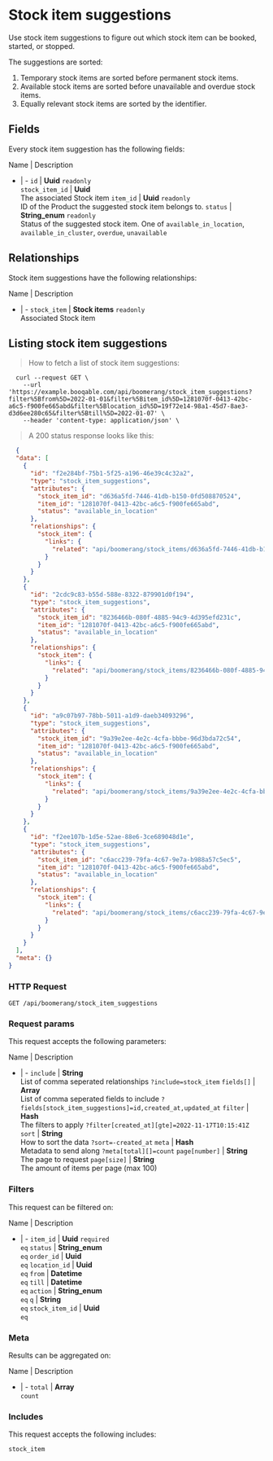 # Stock item suggestions

Use stock item suggestions to figure out which stock item can be booked,
started, or stopped.

The suggestions are sorted:
  1. Temporary stock items are sorted before permanent stock items.
  2. Available stock items are sorted before unavailable and overdue stock items.
  3. Equally relevant stock items are sorted by the identifier.

## Fields
Every stock item suggestion has the following fields:

Name | Description
- | -
`id` | **Uuid** `readonly`<br>
`stock_item_id` | **Uuid** <br>The associated Stock item
`item_id` | **Uuid** `readonly`<br>ID of the Product the suggested stock item belongs to.
`status` | **String_enum** `readonly`<br>Status of the suggested stock item. One of `available_in_location`, `available_in_cluster`, `overdue`, `unavailable` 


## Relationships
Stock item suggestions have the following relationships:

Name | Description
- | -
`stock_item` | **Stock items** `readonly`<br>Associated Stock item


## Listing stock item suggestions



> How to fetch a list of stock item suggestions:

```shell
  curl --request GET \
    --url 'https://example.booqable.com/api/boomerang/stock_item_suggestions?filter%5Bfrom%5D=2022-01-01&filter%5Bitem_id%5D=1281070f-0413-42bc-a6c5-f900fe665abd&filter%5Blocation_id%5D=19f72e14-98a1-45d7-8ae3-d3d6ee280c65&filter%5Btill%5D=2022-01-07' \
    --header 'content-type: application/json' \
```

> A 200 status response looks like this:

```json
  {
  "data": [
    {
      "id": "f2e284bf-75b1-5f25-a196-46e39c4c32a2",
      "type": "stock_item_suggestions",
      "attributes": {
        "stock_item_id": "d636a5fd-7446-41db-b150-0fd508870524",
        "item_id": "1281070f-0413-42bc-a6c5-f900fe665abd",
        "status": "available_in_location"
      },
      "relationships": {
        "stock_item": {
          "links": {
            "related": "api/boomerang/stock_items/d636a5fd-7446-41db-b150-0fd508870524"
          }
        }
      }
    },
    {
      "id": "2cdc9c83-b55d-588e-8322-879901d0f194",
      "type": "stock_item_suggestions",
      "attributes": {
        "stock_item_id": "8236466b-080f-4885-94c9-4d395efd231c",
        "item_id": "1281070f-0413-42bc-a6c5-f900fe665abd",
        "status": "available_in_location"
      },
      "relationships": {
        "stock_item": {
          "links": {
            "related": "api/boomerang/stock_items/8236466b-080f-4885-94c9-4d395efd231c"
          }
        }
      }
    },
    {
      "id": "a9c07b97-78bb-5011-a1d9-daeb34093296",
      "type": "stock_item_suggestions",
      "attributes": {
        "stock_item_id": "9a39e2ee-4e2c-4cfa-bbbe-96d3bda72c54",
        "item_id": "1281070f-0413-42bc-a6c5-f900fe665abd",
        "status": "available_in_location"
      },
      "relationships": {
        "stock_item": {
          "links": {
            "related": "api/boomerang/stock_items/9a39e2ee-4e2c-4cfa-bbbe-96d3bda72c54"
          }
        }
      }
    },
    {
      "id": "f2ee107b-1d5e-52ae-88e6-3ce689048d1e",
      "type": "stock_item_suggestions",
      "attributes": {
        "stock_item_id": "c6acc239-79fa-4c67-9e7a-b988a57c5ec5",
        "item_id": "1281070f-0413-42bc-a6c5-f900fe665abd",
        "status": "available_in_location"
      },
      "relationships": {
        "stock_item": {
          "links": {
            "related": "api/boomerang/stock_items/c6acc239-79fa-4c67-9e7a-b988a57c5ec5"
          }
        }
      }
    }
  ],
  "meta": {}
}
```

### HTTP Request

`GET /api/boomerang/stock_item_suggestions`

### Request params

This request accepts the following parameters:

Name | Description
- | -
`include` | **String** <br>List of comma seperated relationships `?include=stock_item`
`fields[]` | **Array** <br>List of comma seperated fields to include `?fields[stock_item_suggestions]=id,created_at,updated_at`
`filter` | **Hash** <br>The filters to apply `?filter[created_at][gte]=2022-11-17T10:15:41Z`
`sort` | **String** <br>How to sort the data `?sort=-created_at`
`meta` | **Hash** <br>Metadata to send along `?meta[total][]=count`
`page[number]` | **String** <br>The page to request
`page[size]` | **String** <br>The amount of items per page (max 100)


### Filters

This request can be filtered on:

Name | Description
- | -
`item_id` | **Uuid** `required`<br>`eq`
`status` | **String_enum** <br>`eq`
`order_id` | **Uuid** <br>`eq`
`location_id` | **Uuid** <br>`eq`
`from` | **Datetime** <br>`eq`
`till` | **Datetime** <br>`eq`
`action` | **String_enum** <br>`eq`
`q` | **String** <br>`eq`
`stock_item_id` | **Uuid** <br>`eq`


### Meta

Results can be aggregated on:

Name | Description
- | -
`total` | **Array** <br>`count`


### Includes

This request accepts the following includes:

`stock_item`





